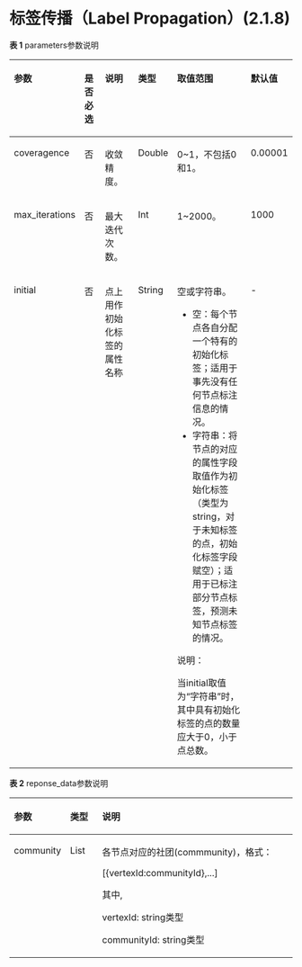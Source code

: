 # 标签传播（Label Propagation）\(2.1.8\)<a name="ges_03_0150"></a>

**表 1**  parameters参数说明

<a name="table14391151773820"></a>
<table><thead align="left"><tr id="row4405317183812"><th class="cellrowborder" valign="top" width="15.151515151515152%" id="mcps1.2.7.1.1"><p id="p340818176382"><a name="p340818176382"></a><a name="p340818176382"></a>参数</p>
</th>
<th class="cellrowborder" valign="top" width="9.090909090909092%" id="mcps1.2.7.1.2"><p id="p341212174381"><a name="p341212174381"></a><a name="p341212174381"></a>是否必选</p>
</th>
<th class="cellrowborder" valign="top" width="16.161616161616163%" id="mcps1.2.7.1.3"><p id="p3417161716388"><a name="p3417161716388"></a><a name="p3417161716388"></a>说明</p>
</th>
<th class="cellrowborder" valign="top" width="10.101010101010102%" id="mcps1.2.7.1.4"><p id="p3578125211"><a name="p3578125211"></a><a name="p3578125211"></a>类型</p>
</th>
<th class="cellrowborder" valign="top" width="37.73737373737374%" id="mcps1.2.7.1.5"><p id="p7425131718384"><a name="p7425131718384"></a><a name="p7425131718384"></a>取值范围</p>
</th>
<th class="cellrowborder" valign="top" width="11.757575757575758%" id="mcps1.2.7.1.6"><p id="p2984277163535"><a name="p2984277163535"></a><a name="p2984277163535"></a>默认值</p>
</th>
</tr>
</thead>
<tbody><tr id="row743311173382"><td class="cellrowborder" valign="top" width="15.151515151515152%" headers="mcps1.2.7.1.1 "><p id="p6437217173813"><a name="p6437217173813"></a><a name="p6437217173813"></a>coveragence</p>
</td>
<td class="cellrowborder" valign="top" width="9.090909090909092%" headers="mcps1.2.7.1.2 "><p id="p174411017163819"><a name="p174411017163819"></a><a name="p174411017163819"></a>否</p>
</td>
<td class="cellrowborder" valign="top" width="16.161616161616163%" headers="mcps1.2.7.1.3 "><p id="p2446317193811"><a name="p2446317193811"></a><a name="p2446317193811"></a>收敛精度。</p>
</td>
<td class="cellrowborder" valign="top" width="10.101010101010102%" headers="mcps1.2.7.1.4 "><p id="p45785262119"><a name="p45785262119"></a><a name="p45785262119"></a>Double</p>
</td>
<td class="cellrowborder" valign="top" width="37.73737373737374%" headers="mcps1.2.7.1.5 "><p id="p11478162763216"><a name="p11478162763216"></a><a name="p11478162763216"></a>0~1，不包括0和1。</p>
</td>
<td class="cellrowborder" valign="top" width="11.757575757575758%" headers="mcps1.2.7.1.6 "><p id="p40399900163535"><a name="p40399900163535"></a><a name="p40399900163535"></a>0.00001</p>
</td>
</tr>
<tr id="row20467111716385"><td class="cellrowborder" valign="top" width="15.151515151515152%" headers="mcps1.2.7.1.1 "><p id="p1647181793819"><a name="p1647181793819"></a><a name="p1647181793819"></a>max_iterations</p>
</td>
<td class="cellrowborder" valign="top" width="9.090909090909092%" headers="mcps1.2.7.1.2 "><p id="p1147681753817"><a name="p1147681753817"></a><a name="p1147681753817"></a>否</p>
</td>
<td class="cellrowborder" valign="top" width="16.161616161616163%" headers="mcps1.2.7.1.3 "><p id="p16480217163818"><a name="p16480217163818"></a><a name="p16480217163818"></a>最大迭代次数。</p>
</td>
<td class="cellrowborder" valign="top" width="10.101010101010102%" headers="mcps1.2.7.1.4 "><p id="p135781420216"><a name="p135781420216"></a><a name="p135781420216"></a>Int</p>
</td>
<td class="cellrowborder" valign="top" width="37.73737373737374%" headers="mcps1.2.7.1.5 "><p id="p12150173373213"><a name="p12150173373213"></a><a name="p12150173373213"></a>1~2000。</p>
</td>
<td class="cellrowborder" valign="top" width="11.757575757575758%" headers="mcps1.2.7.1.6 "><p id="p51166496163535"><a name="p51166496163535"></a><a name="p51166496163535"></a>1000</p>
</td>
</tr>
<tr id="row11668820103414"><td class="cellrowborder" valign="top" width="15.151515151515152%" headers="mcps1.2.7.1.1 "><p id="p47379111320"><a name="p47379111320"></a><a name="p47379111320"></a>initial</p>
</td>
<td class="cellrowborder" valign="top" width="9.090909090909092%" headers="mcps1.2.7.1.2 "><p id="p47374115329"><a name="p47374115329"></a><a name="p47374115329"></a>否</p>
</td>
<td class="cellrowborder" valign="top" width="16.161616161616163%" headers="mcps1.2.7.1.3 "><p id="p177371711103210"><a name="p177371711103210"></a><a name="p177371711103210"></a>点上用作初始化标签的属性名称</p>
</td>
<td class="cellrowborder" valign="top" width="10.101010101010102%" headers="mcps1.2.7.1.4 "><p id="p773741116326"><a name="p773741116326"></a><a name="p773741116326"></a>String</p>
</td>
<td class="cellrowborder" valign="top" width="37.73737373737374%" headers="mcps1.2.7.1.5 "><p id="p673781153220"><a name="p673781153220"></a><a name="p673781153220"></a>空或字符串。</p>
<a name="ul1767372612326"></a><a name="ul1767372612326"></a><ul id="ul1767372612326"><li>空：每个节点各自分配一个特有的初始化标签；适用于事先没有任何节点标注信息的情况。</li><li>字符串：将节点的对应的属性字段取值作为初始化标签（类型为string，对于未知标签的点，初始化标签字段赋空）；适用于已标注部分节点标签，预测未知节点标签的情况。</li></ul>
<div class="note" id="note122561359143216"><a name="note122561359143216"></a><a name="note122561359143216"></a><span class="notetitle"> 说明： </span><div class="notebody"><p id="p1025720593324"><a name="p1025720593324"></a><a name="p1025720593324"></a>当initial取值为“字符串”时，其中具有初始化标签的点的数量应大于0，小于点总数。</p>
</div></div>
</td>
<td class="cellrowborder" valign="top" width="11.757575757575758%" headers="mcps1.2.7.1.6 "><p id="p47371411183216"><a name="p47371411183216"></a><a name="p47371411183216"></a>-</p>
</td>
</tr>
</tbody>
</table>

**表 2**  reponse\_data参数说明

<a name="table1094413119474"></a>
<table><thead align="left"><tr id="row169447312472"><th class="cellrowborder" valign="top" width="16.13%" id="mcps1.2.4.1.1"><p id="p10944153154715"><a name="p10944153154715"></a><a name="p10944153154715"></a>参数</p>
</th>
<th class="cellrowborder" valign="top" width="11.68%" id="mcps1.2.4.1.2"><p id="p10944531134719"><a name="p10944531134719"></a><a name="p10944531134719"></a>类型</p>
</th>
<th class="cellrowborder" valign="top" width="72.19%" id="mcps1.2.4.1.3"><p id="p109447317478"><a name="p109447317478"></a><a name="p109447317478"></a>说明</p>
</th>
</tr>
</thead>
<tbody><tr id="row1694403144717"><td class="cellrowborder" valign="top" width="16.13%" headers="mcps1.2.4.1.1 "><p id="p16961163104712"><a name="p16961163104712"></a><a name="p16961163104712"></a>community</p>
</td>
<td class="cellrowborder" valign="top" width="11.68%" headers="mcps1.2.4.1.2 "><p id="p12961193119474"><a name="p12961193119474"></a><a name="p12961193119474"></a>List</p>
</td>
<td class="cellrowborder" valign="top" width="72.19%" headers="mcps1.2.4.1.3 "><p id="p2062771214554"><a name="p2062771214554"></a><a name="p2062771214554"></a>各节点对应的社团(commmunity)，格式：</p>
<p id="p101571833403"><a name="p101571833403"></a><a name="p101571833403"></a>[{vertexId:communityId},...]</p>
<p id="p92052134112"><a name="p92052134112"></a><a name="p92052134112"></a>其中,</p>
<p id="p2518181912118"><a name="p2518181912118"></a><a name="p2518181912118"></a>vertexId: string类型</p>
<p id="p1389310292112"><a name="p1389310292112"></a><a name="p1389310292112"></a>communityId: string类型</p>
</td>
</tr>
</tbody>
</table>

